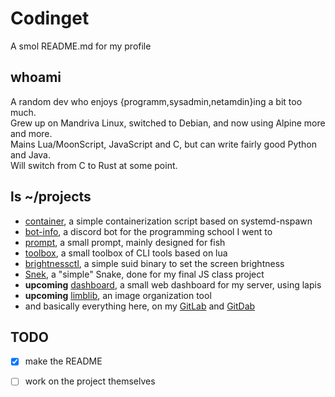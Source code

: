 # Codinget
A smol README.md for my profile

## whoami
A random dev who enjoys {programm,sysadmin,netamdin}ing a bit too much.  
Grew up on Mandriva Linux, switched to Debian, and now using Alpine more and more.  
Mains Lua/MoonScript, JavaScript and C, but can write fairly good Python and Java.  
Will switch from C to Rust at some point.

## ls ~/projects
- [container](https://github.com/natnat-mc/container), a simple containerization script based on systemd-nspawn
- [bot-info](https://github.com/natnat-mc/bot-info), a discord bot for the programming school I went to
- [prompt](https://github.com/natnat-mc/prompt), a small prompt, mainly designed for fish
- [toolbox](https://github.com/natnat-mc/toolbox), a small toolbox of CLI tools based on lua
- [brightnessctl](https://github.com/natnat-mc/brightnessctl), a simple suid binary to set the screen brightness
- [Snek](https://gitdab.com/Codinget/Snek), a "simple" Snake, done for my final JS class project
- **upcoming** [dashboard](https://github.com/natnat-mc/dashboard), a small web dashboard for my server, using lapis
- **upcoming** [limblib](https://github.com/natnat-mc/limglib), an image organization tool
- and basically everything here, on my [GitLab](https://gitlab.com/Codinget) and [GitDab](https://gitdab.com/Codinget)

## TODO
- [x] make the README
- [ ] work on the project themselves


